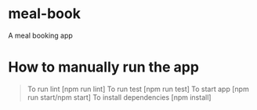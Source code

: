 # meal-book
A meal booking app

# How to manually run the app
> To run lint [npm run lint]
> To run test [npm run test]
> To start app [npm run start/npm start]
> To install dependencies [npm install]